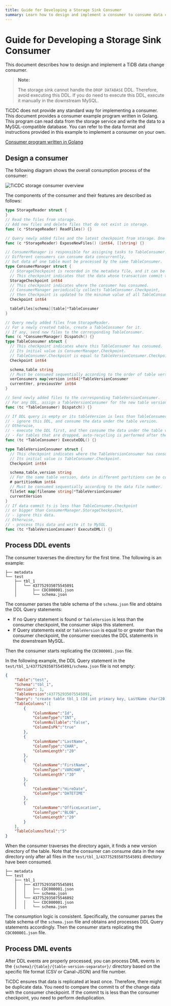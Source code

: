 ```yaml
---
title: Guide for Developing a Storage Sink Consumer
summary: Learn how to design and implement a consumer to consume data changes in storage sinks.
---
```


# Guide for Developing a Storage Sink Consumer

This document describes how to design and implement a TiDB data change consumer.

> **Note:**
>
> The storage sink cannot handle the `DROP DATABASE` DDL. Therefore, avoid executing this DDL. If you do need to execute this DDL, execute it manually in the downstream MySQL.

TiCDC does not provide any standard way for implementing a consumer. This document provides a consumer example program written in Golang. This program can read data from the storage service and write the data to a MySQL-compatible database. You can refer to the data format and instructions provided in this example to implement a consumer on your own.

[Consumer program written in Golang](https://github.com/pingcap/tiflow/tree/master/cmd/storage-consumer)

## Design a consumer

The following diagram shows the overall consumption process of the consumer:

![TiCDC storage consumer overview](https://download.pingcap.com/images/docs/ticdc/ticdc-storage-consumer-overview.png)

The components of the consumer and their features are described as follows:

```go
type StorageReader struct {
}
// Read the files from storage.
// Add new files and delete files that do not exist in storage.
func (c *StorageReader) ReadFiles() {}

// Query newly added files and the latest checkpoint from storage. One file can only be returned once.
func (c *StorageReader) ExposeNewFiles() (int64, []string) {}

// ConsumerManager is responsible for assigning tasks to TableConsumer.
// Different consumers can consume data concurrently,
// but data of one table must be processed by the same TableConsumer.
type ConsumerManager struct {
  // StorageCheckpoint is recorded in the metadata file, and it can be fetched by calling `StorageReader.ExposeNewFiles()`.
  // This checkpoint indicates that the data whose transaction commit time is less than this checkpoint has been stored in storage.
  StorageCheckpoint int64
  // This checkpoint indicates where the consumer has consumed.
  // ConsumerManager periodically collects TableConsumer.Checkpoint,
  // then Checkpoint is updated to the minimum value of all TableConsumer.Checkpoint.
  Checkpoint int64

  tableFiles[schema][table]*TableConsumer
}

// Query newly added files from StorageReader.
// For a newly created table, create a TableConsumer for it.
// If any, send new files to the corresponding TableConsumer.
func (c *ConsumerManager) Dispatch() {}
type TableConsumer struct {
  // This checkpoint indicates where this TableConsumer has consumed.
  // Its initial value is ConsumerManager.Checkpoint.
  // TableConsumer.Checkpoint is equal to TableVersionConsumer.Checkpoint.
  Checkpoint int64

  schema,table string
  // Must be consumed sequentially according to the order of table versions.
  verConsumers map[version int64]*TableVersionConsumer
  currentVer, previousVer int64
}

// Send newly added files to the corresponding TableVersionConsumer.
// For any DDL, assign a TableVersionConsumer for the new table version.
func (tc *TableConsumer) Dispatch() {}

// If DDL query is empty or its tableVersion is less than TableConsumer.Checkpoint,
// - ignore this DDL, and consume the data under the table version.
// Otherwise,
// - execute the DDL first, and then consume the data under the table version.
// - For tables that are dropped, auto-recycling is performed after the drop table DDL is executed.
func (tc *TableConsumer) ExecuteDDL() {}

type TableVersionConsumer struct {
  // This checkpoint indicates where the TableVersionConsumer has consumed.
  // Its initial value is TableConsumer.Checkpoint.
  Checkpoint int64

  schema,table,version string
  // For the same table version, data in different partitions can be consumed concurrently.
  # partitionNum int64
  // Must be consumed sequentially according to the data file number.
  fileSet map[filename string]*TableVersionConsumer
  currentVersion
}
// If data commit ts is less than TableConsumer.Checkpoint
// or bigger than ConsumerManager.StorageCheckpoint,
// - ignore this data.
// Otherwise,
// - process this data and write it to MySQL.
func (tc *TableVersionConsumer) ExecuteDML() {}
```

## Process DDL events

The consumer traverses the directory for the first time. The following is an example:

```
├── metadata
└── test
    ├── tbl_1
    │   └── 437752935075545091
    │       ├── CDC000001.json
    │       └── schema.json
```

The consumer parses the table schema of the `schema.json` file and obtains the DDL Query statements:

- If no Query statement is found or `TableVersion` is less than the consumer checkpoint, the consumer skips this statement.
- If Query statements exist or `TableVersion` is equal to or greater than the consumer checkpoint, the consumer executes the DDL statements in the downstream MySQL.

Then the consumer starts replicating the `CDC000001.json` file.

In the following example, the DDL Query statement in the `test/tbl_1/437752935075545091/schema.json` file is not empty:

```json
{
    "Table":"test",
    "Schema":"tbl_1",
    "Version": 1,
    "TableVersion":437752935075545091,
    "Query": "create table tbl_1 (Id int primary key, LastName char(20), FirstName varchar(30), HireDate datetime, OfficeLocation Blob(20))",
    "TableColumns":[
        {
            "ColumnName":"Id",
            "ColumnType":"INT",
            "ColumnNullable":"false",
            "ColumnIsPk":"true"
        },
        {
            "ColumnName":"LastName",
            "ColumnType":"CHAR",
            "ColumnLength":"20"
        },
        {
            "ColumnName":"FirstName",
            "ColumnType":"VARCHAR",
            "ColumnLength":"30"
        },
        {
            "ColumnName":"HireDate",
            "ColumnType":"DATETIME"
        },
        {
            "ColumnName":"OfficeLocation",
            "ColumnType":"BLOB",
            "ColumnLength":"20"
        }
    ],
    "TableColumnsTotal":"5"
}
```

When the consumer traverses the directory again, it finds a new version directory of the table. Note that the consumer can consume data in the new directory only after all files in the `test/tbl_1/437752935075545091` directory have been consumed.

```
├── metadata
└── test
    ├── tbl_1
    │   ├── 437752935075545091
    │   │   ├── CDC000001.json
    │   │   └── schema.json
    │   └── 437752935075546092
    │   │   └── CDC000001.json
    │   │   └── schema.json
```

The consumption logic is consistent. Specifically, the consumer parses the table schema of the `schema.json` file and obtains and processes DDL Query statements accordingly. Then the consumer starts replicating the `CDC000001.json` file.

## Process DML events

After DDL events are properly processed, you can process DML events in the `{schema}/{table}/{table-version-separator}/` directory based on the specific file format (CSV or Canal-JSON) and file number.

TiCDC ensures that data is replicated at least once. Therefore, there might be duplicate data. You need to compare the commit ts of the change data with the consumer checkpoint. If the commit ts is less than the consumer checkpoint, you need to perform deduplication.
